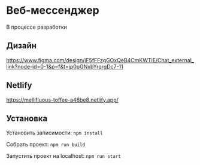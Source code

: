 # Веб-мессенджер
В процессе разработки
## Дизайн
https://www.figma.com/design/jF5fFFzgGOxQeB4CmKWTiE/Chat_external_link?node-id=0-1&p=f&t=jp0pGNxbYrqrqDc7-11
## Netlify
https://mellifluous-toffee-a46be8.netlify.app/
## Установка
Установить записимости: `npm install`

Cобрать проект: `npm run build`

Запустить проект на localhost: `npm run start`
